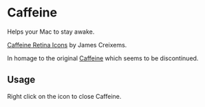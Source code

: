 # Caffeine

Helps your Mac to stay awake.

[Caffeine Retina Icons](https://webjac.com/design/caffeine-retina-icons/) by James Creixems.

In homage to the original [Caffeine](http://lightheadsw.com/caffeine/) which seems to be discontinued.

## Usage

Right click on the icon to close Caffeine.
